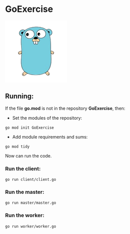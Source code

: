 # GoExercise
![alt text](golang_icon_no_bg.png)

## Running:
If the file **go.mod** is not in the repository **GoExercise**, then:
* Set the modules of the repository:
````
go mod init GoExercise
````
* Add module requirements and sums:
````
go mod tidy
````
Now can run the code.

### Run the client:
````
go run client/client.go
````

### Run the master:
````
go run master/master.go
````

### Run the worker:
````
go run worker/worker.go
````
